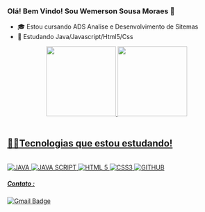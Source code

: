 ### Olá! Bem Vindo! Sou Wemerson Sousa Moraes 👋

- 🎓 Estou cursando ADS Analise e Desenvolvimento de Sitemas
- 🌱 Estudando Java/Javascript/Html5/Css


<div align="center">
  <a href="https://github.com/WemersonSM">
  <img height="160em" src="https://github-readme-stats.vercel.app/api?username=WemersonSm&show_icons=true&theme=dark&include_all_commits=true&count_private=true&layout=compact&locale=pt-br"/>
  <img height="160em" src="https://github-readme-stats.vercel.app/api/top-langs/?username=WemersonSm&layout=compact&langs_count=7&theme=dark&locale=pt-br"/>
</div>
  <br>
<div> 
  
## 👨‍💻Tecnologias que estou estudando!
  
<br>
<img aling="cente"alt="JAVA"src="https://img.shields.io/badge/Java-ED8B00?style=for-the-badge&logo=java&logoColor=white"/>
<img aling="cente"alt="JAVA SCRIPT"src="https://img.shields.io/badge/JavaScript-323330?style=for-the-badge&logo=javascript&logoColor=F7DF1E"/>
<img aling="cente"alt="HTML 5"src="https://img.shields.io/badge/HTML5-E34F26?style=for-the-badge&logo=html5&logoColor=white"/>
<img aling="cente"alt="CSS3"src="https://img.shields.io/badge/CSS3-1572B6?style=for-the-badge&logo=css3&logoColor=white"/>
<img aling="cente"alt="GITHUB"src="https://img.shields.io/badge/GitHub-100000?style=for-the-badge&logo=github&logoColor=white"/>
</div>

  
##### Contato :
  <div> 
    
[![Gmail Badge](https://img.shields.io/badge/-Gmail-c14438?style=flat-square&logo=Gmail&logoColor=white&link=mailto:web.wemerson.wsmgyn@gmail.com)](mailto:wemerson.wsmgyn@gmail.com)    
</div>
  
  <!--
**WemersonSm/WemersonSM** is a ✨ _special_ ✨ repository because its `README.md` (this file) appears on your GitHub profile.

Here are some ideas to get you started:

- 🔭 I’m currently working on ...
- 🌱 I’m currently learning ...
- 👯 I’m looking to collaborate on ...
- 🤔 I’m looking for help with ...
- 💬 Ask me about ...
- 📫 How to reach me: ...
- 😄 Pronouns: ...
- ⚡ Fun fact: ...
-->
